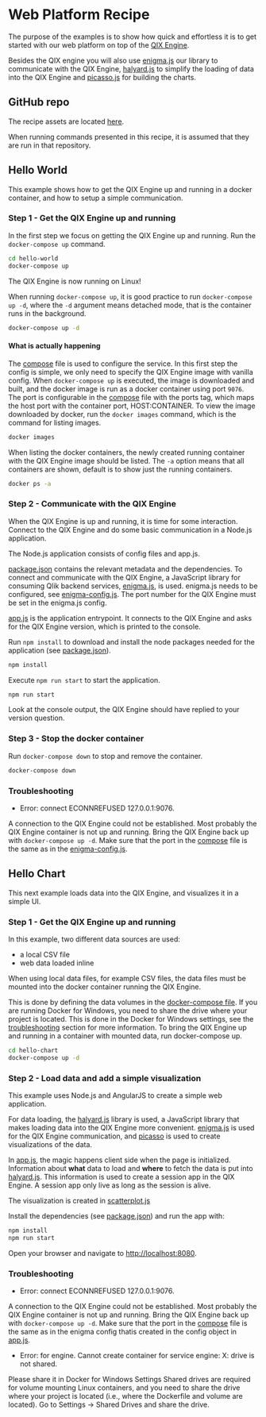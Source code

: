 # Web Platform Recipe

The purpose of the examples is to show how quick and effortless it is to get started with our web platform
on top of the [QIX Engine](../services/qix-engine.md).

Besides the QIX engine you will also use [enigma.js](https://github.com/qlik-oss/enigma.js)
our library to communicate with the QIX Engine,
[halyard.js](https://github.com/qlik-oss/halyard.js) to simplify the loading of data into the QIX Engine
and [picasso.js](https://github.com/qlik-ea/picasso.js) for building the charts.

## GitHub repo

The recipe assets are located [here](https://github.com/qlik-ea/getting-started-with-web-platform).

When running commands presented in this recipe, it is assumed that they are run in that repository.

## Hello World

This example shows how to get the QIX Engine up and running in a docker container, and
how to setup a simple communication.

### Step 1 - Get the QIX Engine up and running

In the first step we focus on getting the QIX Engine up and running. Run the `docker-compose up` command.

```bash
cd hello-world
docker-compose up
```

The QIX Engine is now running on Linux!

When running `docker-compose up`, it is good practice to run `docker-compose up -d`, where
the `-d` argument means detached mode, that is the container runs in the background.

```bash
docker-compose up -d
```

#### What is actually happening

The [compose](https://github.com/qlik-ea/getting-started-with-web-platform/blob/master/hello-world/docker-compose.yml)
file is used to configure the service. In this first step the config is simple,
we only need to specify the QIX Engine image with vanilla config. When `docker-compose up` is executed,
the image is downloaded and built, and the docker image is run as a docker container using port `9076`. The port
is configurable in the [compose](https://github.com/qlik-ea/getting-started-with-web-platform/blob/master/hello-world/docker-compose.yml)
file with the ports tag, which maps the host port with the container port, HOST:CONTAINER.
To view the image downloaded by docker, run the `docker images` command, which is the command for listing images.

```bash
docker images
```

When listing the docker containers, the newly created running container with the QIX Engine image should be listed.
The `-a` option means that all containers are shown, default is to show just the running containers.

```bash
docker ps -a
```

### Step 2 - Communicate with the QIX Engine

When the QIX Engine is up and running, it is time for some interaction. Connect to the QIX Engine
and do some basic communication in a Node.js application.

The Node.js application consists of config files and app.js.

[package.json](https://github.com/qlik-ea/getting-started-with-web-platform/blob/master/hello-world/package.json)
contains the relevant metadata and the dependencies. To connect and communicate with the QIX Engine,
a JavaScript library for consuming Qlik backend services, [enigma.js](https://github.com/qlik-oss/enigma.js), is used.
enigma.js needs to be configured, see [enigma-config.js](https://github.com/qlik-ea/getting-started-with-web-platform/blob/master/hello-world/enigma-config.js).
The port number for the QIX Engine must be set in the enigma.js config.

[app.js](https://github.com/qlik-ea/getting-started-with-web-platform/blob/master/hello-world/app.js)
is the application entrypoint. It connects to the QIX Engine and asks for the QIX Engine version,
which is printed to the console.

Run `npm install` to download and install the node packages needed for the application (see [package.json](https://github.com/qlik-ea/getting-started-with-web-platform/blob/master/hello-world/package.json)).

```bash
npm install
```

Execute `npm run start` to start the application.

```bash
npm run start
```

Look at the console output, the QIX Engine should have replied to your version question.

### Step 3 - Stop the docker container

Run `docker-compose down` to stop and remove the container.

```bash
docker-compose down
```

### Troubleshooting

- Error: connect ECONNREFUSED 127.0.0.1:9076.

A connection to the QIX Engine could not be established. Most probably the QIX Engine container is not
up and running. Bring the QIX Engine back up with `docker-compose up -d`.
Make sure that the port in the [compose](https://github.com/qlik-ea/getting-started-with-web-platform/blob/master/hello-world/docker-compose.yml)
file is the same as in the [enigma-config.js](https://github.com/qlik-ea/getting-started-with-web-platform/blob/master/hello-world/enigma-config.js).

## Hello Chart

This next example loads data into the QIX Engine, and visualizes it in a simple UI.

### Step 1 - Get the QIX Engine up and running

In this example, two different data sources are used:

- a local CSV file
- web data loaded inline

When using local data files, for example CSV files,
the data files must be mounted into the docker container running the QIX Engine.

This is done by defining the data volumes in the [docker-compose file](https://github.com/qlik-ea/getting-started-with-web-platform/blob/master/hello-chart/docker-compose.yml).
If you are running Docker for Windows, you need to share the drive where your project is located.
This is done in the Docker for Windows settings, see the [troubleshooting](#troubleshooting) section for more information.
To bring the QIX Engine up and running in a container with mounted data, run docker-compose up.

```bash
cd hello-chart
docker-compose up -d
```

### Step 2 - Load data and add a simple visualization

This example uses Node.js and AngularJS to create a simple web application.

For data loading, the [halyard.js](https://github.com/qlik-oss/halyard.js) library is used,
a JavaScript library that makes loading data into the QIX Engine more convenient.
[enigma.js](https://github.com/qlik-oss/enigma.js) is used for the QIX Engine communication, and
[picasso](https://github.com/qlik-trial/picasso.js) is used to create visualizations of the data.

In [app.js](https://github.com/qlik-ea/getting-started-with-web-platform/blob/master/hello-chart/src/app.js),
the magic happens client side when the page is initialized. 
Information about __what__ data to load and __where__ to fetch the data is put into [halyard.js](https://github.com/qlik-oss/halyard.js).
This information is used to create a session app in the QIX Engine. A session app only live as long as the session is alive.

The visualization is created in [scatterplot.js](https://github.com/qlik-ea/getting-started-with-web-platform/blob/master/hello-chart/src/scatterplot.js)

Install the dependencies (see [package.json](https://github.com/qlik-ea/getting-started-with-web-platform/blob/master/hello-chart/package.json))
and run the app with:

```bash
npm install
npm run start
```

Open your browser and navigate to [http://localhost:8080](http://localhost:8080).

### Troubleshooting

- Error: connect ECONNREFUSED 127.0.0.1:9076.

A connection to the QIX Engine could not be established. Most probably the QIX Engine container is not
up and running. Bring the QIX Engine back up with `docker-compose up -d`.
Make sure that the port in the [compose](https://github.com/qlik-ea/getting-started-with-web-platform/blob/master/hello-chart/docker-compose.yml)
file is the same as in the enigma config thatis created in the config object in [app.js](https://github.com/qlik-ea/getting-started-with-web-platform/blob/master/hello-chart/src/app.js).

- Error: for engine. Cannot create container for service engine: X: drive is not shared.

Please share it in Docker for Windows Settings
Shared drives are required for volume mounting Linux containers, and you need to share the drive where your project is
located (i.e., where the Dockerfile and volume are located). Go to Settings -> Shared Drives and share the drive.
